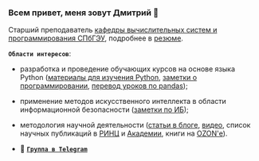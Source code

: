 ### Всем привет, меня зовут Дмитрий 👋

Старший преподаватель [кафедры вычислительных систем и программирования СПбГЭУ](http://infosec.spb.ru/), подробнее в [резюме](https://docs.google.com/document/d/1XyaOcvlJ9--P_5gDNXIsANjdgLpnijuKj-Lea0ENFxc/edit?usp=sharing).

**`Области интересов`**:
- разработка и проведение обучающих курсов на основе языка Python ([материалы для изучения Python](https://dfedorov.spb.ru/python3/), [заметки о программировании](http://blog.dfedorov.spb.ru/tags/programmirovanie/), [перевод уроков по pandas](https://dfedorov.spb.ru/pandas/));
- применение методов искусственного интеллекта в области информационной безопасности ([заметки по ИБ](http://blog.dfedorov.spb.ru/tags/infosec/));
- методология научной деятельности ([статьи в блоге](http://blog.dfedorov.spb.ru/tags/metodologiya-nauchnyh-issledovaniy/), [видео](https://youtu.be/p9yIzN3-K5E), список научных публикаций в [РИНЦ](http://elibrary.ru/author_items.asp?authorid=460093) и [Академии](https://scholar.google.com/citations?hl=ru&user=L6k7jPoAAAAJ), книги на [OZON'е](https://www.ozon.ru/product/programmirovanie-na-yazyke-vysokogo-urovnya-python-177783809/)).

- 💬 [**`Группа в Telegram`**](https://t.me/init_python)
